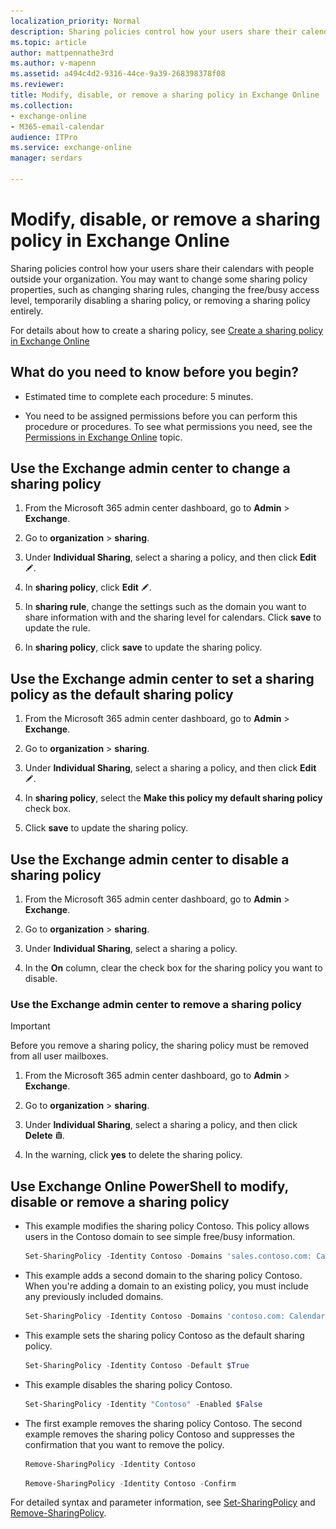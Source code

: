 ```yaml
---
localization_priority: Normal
description: Sharing policies control how your users share their calendars with people outside your organization. You may want to change some sharing policy properties, such as changing sharing rules, changing the free/busy access level, temporarily disabling a sharing policy, or removing a sharing policy entirely.
ms.topic: article
author: mattpennathe3rd
ms.author: v-mapenn
ms.assetid: a494c4d2-9316-44ce-9a39-268398378f08
ms.reviewer: 
title: Modify, disable, or remove a sharing policy in Exchange Online
ms.collection: 
- exchange-online
- M365-email-calendar
audience: ITPro
ms.service: exchange-online
manager: serdars

---
```


# Modify, disable, or remove a sharing policy in Exchange Online

Sharing policies control how your users share their calendars with people outside your organization. You may want to change some sharing policy properties, such as changing sharing rules, changing the free/busy access level, temporarily disabling a sharing policy, or removing a sharing policy entirely.

For details about how to create a sharing policy, see [Create a sharing policy in Exchange Online](create-a-sharing-policy.md)

## What do you need to know before you begin?

- Estimated time to complete each procedure: 5 minutes.

- You need to be assigned permissions before you can perform this procedure or procedures. To see what permissions you need, see the [Permissions in Exchange Online](../../permissions-exo/permissions-exo.md) topic.

## Use the Exchange admin center to change a sharing policy
<a name="BKMK_EAC"> </a>

1. From the Microsoft 365 admin center dashboard, go to **Admin** \> **Exchange**.

2. Go to **organization** \> **sharing**.

3. Under **Individual Sharing**, select a sharing a policy, and then click **Edit** ![Edit icon](../../media/ITPro_EAC_EditIcon.gif).

4. In **sharing policy**, click **Edit** ![Edit icon](../../media/ITPro_EAC_EditIcon.gif).

5. In **sharing rule**, change the settings such as the domain you want to share information with and the sharing level for calendars. Click **save** to update the rule.

6. In **sharing policy**, click **save** to update the sharing policy.

## Use the Exchange admin center to set a sharing policy as the default sharing policy
<a name="BKMK_EAC"> </a>

1. From the Microsoft 365 admin center dashboard, go to **Admin** \> **Exchange**.

2. Go to **organization** \> **sharing**.

3. Under **Individual Sharing**, select a sharing a policy, and then click **Edit** ![Edit icon](../../media/ITPro_EAC_EditIcon.gif).

4. In **sharing policy**, select the **Make this policy my default sharing policy** check box.

5. Click **save** to update the sharing policy.

## Use the Exchange admin center to disable a sharing policy
<a name="BKMK_EAC"> </a>

1. From the Microsoft 365 admin center dashboard, go to **Admin** \> **Exchange**.

2. Go to **organization** \> **sharing**.

3. Under **Individual Sharing**, select a sharing a policy.

4. In the **On** column, clear the check box for the sharing policy you want to disable.

### Use the Exchange admin center to remove a sharing policy
<a name="BKMK_EAC"> </a>

> [!IMPORTANT]
> Before you remove a sharing policy, the sharing policy must be removed from all user mailboxes.

1. From the Microsoft 365 admin center dashboard, go to **Admin** \> **Exchange**.

2. Go to **organization** \> **sharing**.

3. Under **Individual Sharing**, select a sharing a policy, and then click **Delete** ![Delete icon](../../media/ITPro_EAC_DeleteIcon.gif).

4. In the warning, click **yes** to delete the sharing policy.

## Use Exchange Online PowerShell to modify, disable or remove a sharing policy
<a name="BKMK_Shell"> </a>

- This example modifies the sharing policy Contoso. This policy allows users in the Contoso domain to see simple free/busy information.

  ```PowerShell
  Set-SharingPolicy -Identity Contoso -Domains 'sales.contoso.com: CalendarSharingFreeBusySimple'
  ```

- This example adds a second domain to the sharing policy Contoso. When you're adding a domain to an existing policy, you must include any previously included domains.

  ```PowerShell
  Set-SharingPolicy -Identity Contoso -Domains 'contoso.com: CalendarSharingFreeBusySimple', 'atlanta.contoso.com: CalendarSharingFreeBusyReviewer', 'beijing.contoso.com: CalendarSharingFreeBusyReviewer'
  ```

- This example sets the sharing policy Contoso as the default sharing policy.

  ```PowerShell
  Set-SharingPolicy -Identity Contoso -Default $True
  ```

- This example disables the sharing policy Contoso.

  ```PowerShell
  Set-SharingPolicy -Identity "Contoso" -Enabled $False
  ```

- The first example removes the sharing policy Contoso. The second example removes the sharing policy Contoso and suppresses the confirmation that you want to remove the policy.

  ```PowerShell
  Remove-SharingPolicy -Identity Contoso
  ```

  ```PowerShell
  Remove-SharingPolicy -Identity Contoso -Confirm

  ```

For detailed syntax and parameter information, see [Set-SharingPolicy](https://docs.microsoft.com/powershell/module/exchange/sharing-and-collaboration/set-sharingpolicy) and [Remove-SharingPolicy](https://docs.microsoft.com/powershell/module/exchange/sharing-and-collaboration/remove-sharingpolicy).
